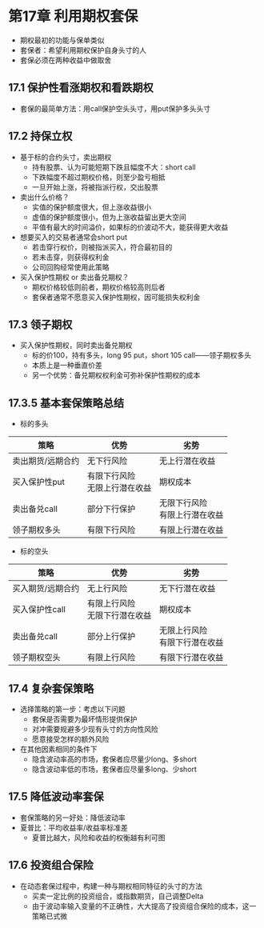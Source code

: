 # 第17章 利用期权套保

* 期权最初的功能与保单类似
* 套保者：希望利用期权保护自身头寸的人
* 套保必须在两种收益中做取舍

## 17.1 保护性看涨期权和看跌期权

* 套保的最简单方法：用call保护空头头寸，用put保护多头头寸

## 17.2 持保立权

* 基于标的合约头寸，卖出期权
  * 持有股票、认为可能短期下跌且幅度不大：short call
  * 下跌幅度不超过期权价格，则至少盈亏相抵
  * 一旦开始上涨，将被指派行权，交出股票
* 卖出什么价格？
  * 实值的保护额度很大，但上涨收益很小
  * 虚值的保护额度很小，但为上涨收益留出更大空间
  * 平值有最大的时间溢价，如果标的价波动不大，能获得更大收益
* 想要买入的交易者通常会short put
  * 若击穿行权价，则被指派买入，符合最初目的
  * 若未击穿，则获得权利金
  * 公司回购经常使用此策略
* 买入保护性期权 or 卖出备兑期权？
  * 期权价格较低则前者，期权价格较高则后者
  * 套保者通常不愿意买入保护性期权，因可能损失权利金

## 17.3 领子期权

* 买入保护性期权，同时卖出备兑期权
  * 标的价100，持有多头，long 95 put，short 105 call——领子期权多头
  * 本质上是一种垂直价差
  * 另一个优势：备兑期权权利金可弥补保护性期权的成本

## 17.3.5 基本套保策略总结

* 标的多头

|策略|优势|劣势|
|-|-|-|
|卖出期货/远期合约|无下行风险|无上行潜在收益|
|买入保护性put|有限下行风险<br>无限上行潜在收益|期权成本|
|卖出备兑call|部分下行保护|无限下行风险<br>有限上行潜在收益|
|领子期权多头|有限下行风险|有限上行潜在收益|

* 标的空头

|策略|优势|劣势|
|-|-|-|
|买入期货/远期合约|无上行风险|无下行潜在收益|
|买入保护性call|有限上行风险<br>无限下行潜在收益|期权成本|
|卖出备兑call|部分上行保护|无限上行风险<br>有限下行潜在收益|
|领子期权空头|有限上行风险|有限下行潜在收益|

## 17.4 复杂套保策略

* 选择策略的第一步：考虑以下问题
  * 套保是否需要为最坏情形提供保护
  * 对冲需要规避多少现有头寸的方向性风险
  * 愿意接受怎样的额外风险
* 在其他因素相同的条件下
  * 隐含波动率高的市场，套保者应尽量少long、多short
  * 隐含波动率低的市场，套保者应尽量多long、少short

## 17.5 降低波动率套保

* 套保策略的另一好处：降低波动率
* 夏普比：平均收益率/收益率标准差
  * 夏普比越大，风险和收益的权衡越有利可图

## 17.6 投资组合保险

* 在动态套保过程中，构建一种与期权相同特征的头寸的方法
  * 买卖一定比例的投资组合，或指数期货，自己调整Delta
  * 由于波动率输入变量的不正确性，大大提高了投资组合保险的成本，这一策略已式微
